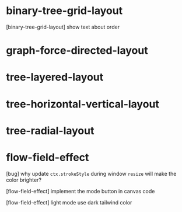 # binary-tree-grid-layout

[binary-tree-grid-layout] show text about order

# graph-force-directed-layout

# tree-layered-layout

# tree-horizontal-vertical-layout

# tree-radial-layout

# flow-field-effect

[bug] why update `ctx.strokeStyle` during window `resize` will make the color brighter?

[flow-field-effect] implement the mode button in canvas code

[flow-field-effect] light mode use dark tailwind color
